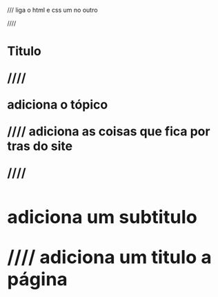 ///<link rel="sytlesheet" href="sytles.css"> liga o html e css um no outro

////<h1> Titulo

////<section id="controle-versao"> adiciona o tópico 

////<head> adiciona as coisas que fica por tras do site 

////<h2> adiciona um subtitulo 

////<title>Gerenciamento de Configuração de Software</title> adiciona um titulo a página 
